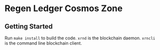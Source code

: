 # Regen Ledger Cosmos Zone

## Getting Started

Run `make install` to build the code. `xrnd` is the blockchain daemon. `xrncli`
is the command line blockchain client.

